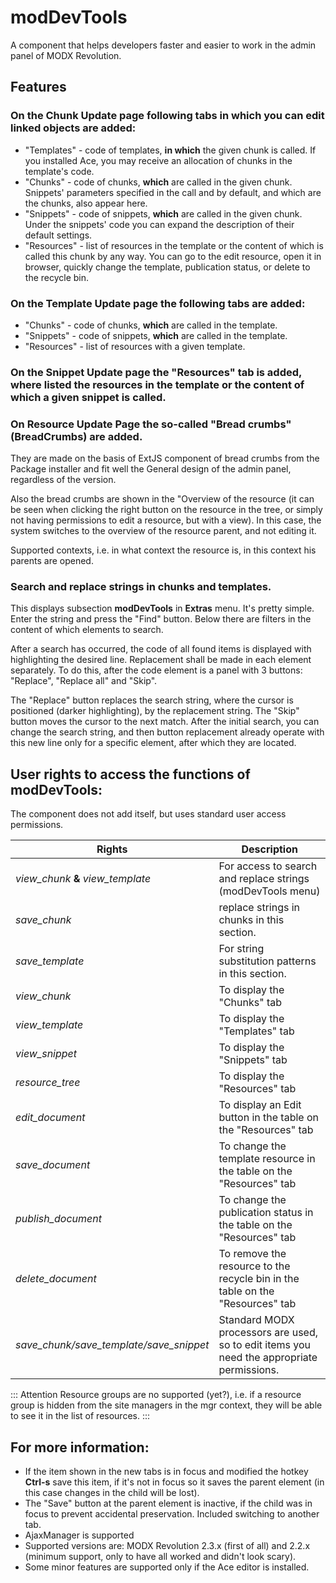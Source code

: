 # modDevTools

A component that helps developers faster and easier to work in the admin panel of MODX Revolution.

## Features

### On the Chunk Update page following tabs in which you can edit linked objects are added:

* "Templates" - code of templates, **in which** the given chunk is called. If you installed Ace, you may receive an allocation of chunks in the template's code.
* "Chunks" - code of chunks, **which** are called in the given chunk. Snippets' parameters specified in the call and by default, and which are the chunks, also appear here.
* "Snippets" - code of snippets, **which** are called in the given chunk. Under the snippets' code you can expand the description of their default settings.
* "Resources" - list of resources in the template or the content of which is called this chunk by any way. You can go to the edit resource, open it in browser, quickly change the template, publication status, or delete to the recycle bin.

### On the Template Update page the following tabs are added:

* "Chunks" - code of chunks, **which** are called in the template.
* "Snippets" - code of snippets, **which** are called in the template.
* "Resources" - list of resources with a given template.

### On the Snippet Update page the "Resources" tab is added, where listed the resources in the template or the content of which a given snippet is called.

### On Resource Update Page the so-called "Bread crumbs" (BreadCrumbs) are added.

They are made on the basis of ExtJS component of bread crumbs from the Package installer and fit well the General design of the admin panel, regardless of the version.

Also the bread crumbs are shown in the "Overview of the resource (it can be seen when clicking the right button on the resource in the tree, or simply not having permissions to edit a resource, but with a view). In this case, the system switches to the overview of the resource parent, and not editing it.

Supported contexts, i.e. in what context the resource is, in this context his parents are opened.

### Search and replace strings in chunks and templates.

This displays subsection **modDevTools** in **Extras** menu. It's pretty simple. Enter the string and press the "Find" button. Below there are filters in the content of which elements to search.

After a search has occurred, the code of all found items is displayed with highlighting the desired line. Replacement shall be made in each element separately. To do this, after the code element is a panel with 3 buttons: "Replace", "Replace all" and "Skip".

The "Replace" button replaces the search string, where the cursor is positioned (darker highlighting), by the replacement string. The "Skip" button moves the cursor to the next match. After the initial search, you can change the search string, and then button replacement already operate with this new line only for a specific element, after which they are located.

## User rights to access the functions of modDevTools:

The component does not add itself, but uses standard user access permissions.

Rights                                  | Description
----------------------------------------|------------------------------------------------------------------------------------------
*view_chunk* **&** *view_template*      | For access to search and replace strings (modDevTools menu)
*save_chunk*                            | replace strings in chunks in this section.
*save_template*                         | For string substitution patterns in this section.
*view_chunk*                            | To display the "Chunks" tab
*view_template*                         | To display the "Templates" tab
*view_snippet*                          | To display the "Snippets" tab
*resource_tree*                         | To display the "Resources" tab
*edit_document*                         | To display an Edit button in the table on the "Resources" tab
*save_document*                         | To change the template resource in the table on the "Resources" tab
*publish_document*                      | To change the publication status in the table on the "Resources" tab
*delete_document*                       | To remove the resource to the recycle bin in the table on the "Resources" tab
*save_chunk/save_template/save_snippet* | Standard MODX processors are used, so to edit items you need the appropriate permissions.

::: Attention
Resource groups are no supported (yet?), i.e. if a resource group is hidden from the site managers in the mgr context, they will be able to see it in the list of resources.
:::

## For more information:

* If the item shown in the new tabs is in focus and modified the hotkey **Ctrl-s** save this item, if it's not in focus so it saves the parent element (in this case changes in the child will be lost).
* The "Save" button at the parent element is inactive, if the child was in focus to prevent accidental preservation. Included switching to another tab.
* AjaxManager is supported
* Supported versions are: MODX Revolution 2.3.x (first of all) and 2.2.x (minimum support, only to have all worked and didn't look scary).
* Some minor features are supported only if the Ace editor is installed.